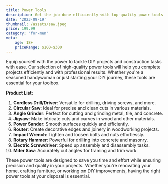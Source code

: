 ```yaml
---
title: Power Tools
description: Get the job done efficiently with top-quality power tools for your DIY and construction needs.
date: '2023-09-19'
thumbnail: /assets/saw.jpeg
price: 199.99
category: "for-men"
meta:
    age: 18+
    priceRange: $100-$300
---
```

Equip yourself with the power to tackle DIY projects and construction tasks with ease. Our selection of high-quality power tools will help you complete projects efficiently and with professional results. Whether you're a seasoned handywoman or just starting your DIY journey, these tools are essential for your toolbox.

**Product List:**
1. **Cordless Drill/Driver**: Versatile for drilling, driving screws, and more.
2. **Circular Saw**: Ideal for precise and clean cuts in various materials.
3. **Angle Grinder**: Perfect for cutting and grinding metal, tile, and concrete.
4. **Jigsaw**: Make intricate cuts and curves in wood and other materials.
5. **Power Sander**: Smooth surfaces quickly and efficiently.
6. **Router**: Create decorative edges and joinery in woodworking projects.
7. **Impact Wrench**: Tighten and loosen bolts and nuts effortlessly.
8. **Rotary Hammer**: Powerful for drilling into concrete and masonry.
9. **Electric Screwdriver**: Speed up assembly and disassembly tasks.
10. **Miter Saw**: Accurately cut angles for framing and trim work.

These power tools are designed to save you time and effort while ensuring precision and quality in your projects. Whether you're renovating your home, crafting furniture, or working on DIY improvements, having the right power tools at your disposal is essential.
